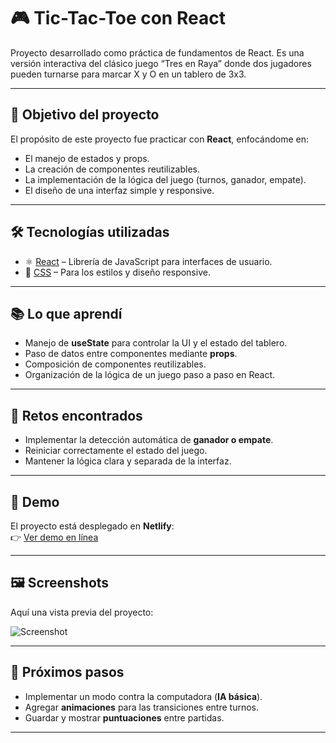 # 🎮 Tic-Tac-Toe con React

Proyecto desarrollado como práctica de fundamentos de React. Es una versión interactiva del clásico juego “Tres en Raya” donde dos jugadores pueden turnarse para marcar X y O en un tablero de 3x3.

---

## 🚀 Objetivo del proyecto
El propósito de este proyecto fue practicar con **React**, enfocándome en:

- El manejo de estados y props.  
- La creación de componentes reutilizables.  
- La implementación de la lógica del juego (turnos, ganador, empate).  
- El diseño de una interfaz simple y responsive.  

---

## 🛠️ Tecnologías utilizadas
- ⚛️ [React](https://react.dev/) – Librería de JavaScript para interfaces de usuario.  
- 🎨 [CSS](https://tailwindcss.com/) – Para los estilos y diseño responsive. 
---


## 📚 Lo que aprendí
- Manejo de **useState** para controlar la UI y el estado del tablero.  
- Paso de datos entre componentes mediante **props**.  
- Composición de componentes reutilizables.  
- Organización de la lógica de un juego paso a paso en React.  

---

## 🧩 Retos encontrados
- Implementar la detección automática de **ganador o empate**.  
- Reiniciar correctamente el estado del juego.  
- Mantener la lógica clara y separada de la interfaz.  

---

## 🔗 Demo
El proyecto está desplegado en **Netlify**:  
👉 [Ver demo en línea](ttt-videogame.netlify.app)

---

## 🖼️ Screenshots
Aquí una vista previa del proyecto:  

![Screenshot](./public/screenshot.png)  

---

## 📌 Próximos pasos
- Implementar un modo contra la computadora (**IA básica**).  
- Agregar **animaciones** para las transiciones entre turnos.  
- Guardar y mostrar **puntuaciones** entre partidas.  

---
